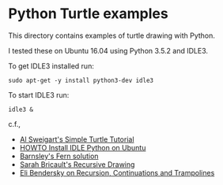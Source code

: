 # Python Turtle examples

This directory contains examples of turtle drawing with Python.

I tested these on Ubuntu 16.04 using Python 3.5.2 and IDLE3.

To get IDLE3 installed run:
```
sudo apt-get -y install python3-dev idle3
```

To start IDLE3 run:
```
idle3 &
```

c.f.,
* [Al Sweigart's Simple Turtle Tutorial](https://github.com/asweigart/simple-turtle-tutorial-for-python/blob/master/simple_turtle_tutorial.md#drawing)
* [HOWTO Install IDLE Python on Ubuntu](https://vitux.com/how-to-install-idle-python-ide-on-your-ubuntu/)
* [Barnsley's Fern solution](https://pythonturtle.academy/drawing-barnsleys-fern-with-chaos-game-solution-included/)
* [Sarah Bricault's Recursive Drawing](http://bricault.mit.edu/recursive-drawing)
* [Eli Bendersky on Recursion, Continuations and Trampolines](https://eli.thegreenplace.net/2017/on-recursion-continuations-and-trampolines/)
